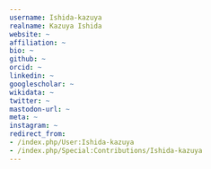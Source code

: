 ```yaml
---
username: Ishida-kazuya
realname: Kazuya Ishida
website: ~
affiliation: ~
bio: ~
github: ~
orcid: ~
linkedin: ~
googlescholar: ~
wikidata: ~
twitter: ~
mastodon-url: ~
meta: ~
instagram: ~
redirect_from:
- /index.php/User:Ishida-kazuya
- /index.php/Special:Contributions/Ishida-kazuya
---
```

